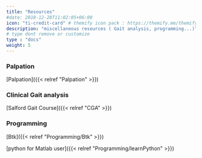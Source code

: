 ```yaml
---
title: "Resources"
#date: 2018-12-28T11:02:05+06:00
icon: "ti-credit-card" # themify icon pack : https://themify.me/themify-icons
description: "miscellaneous resources ( Gait analysis, programming...)"
# type dont remove or customize
type : "docs"
weight: 5
---
```


### Palpation

[Palpation]({{< relref "Palpation" >}})


### Clinical Gait analysis

[Salford Gait Course]({{< relref "CGA" >}})


### Programming

[Btk]({{< relref "Programming/Btk" >}})

[python for Matlab user]({{< relref "Programming/learnPython" >}})
